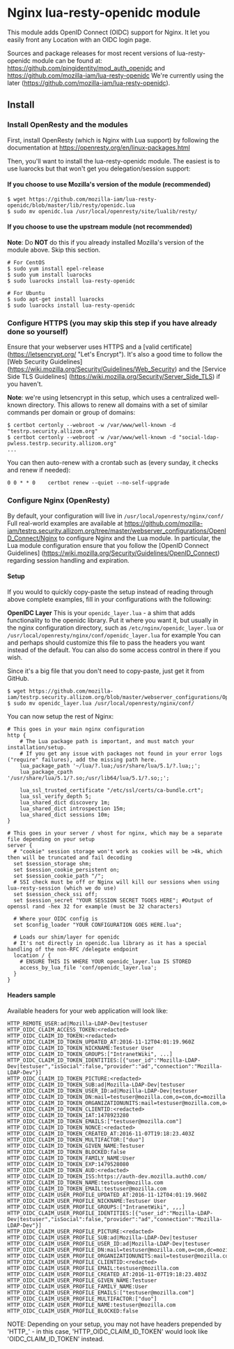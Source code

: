 # Nginx lua-resty-openidc module

This module adds OpenID Connect (OIDC) support for Nginx.
It let you easily front any Location with an OIDC login page.

Sources and package releases for most recent versions of lua-resty-openidc module can be found at:
https://github.com/pingidentity/mod_auth_openidc and https://github.com/mozilla-iam/lua-resty-openidc
We're currently using the later (https://github.com/mozilla-iam/lua-resty-openidc).

## Install

### Install OpenResty and the modules

First, install OpenResty (which is Nginx with Lua support) by following the documentation at https://openresty.org/en/linux-packages.html

Then, you'll want to install the lua-resty-openidc module. The easiest is to use luarocks but that won't get you delegation/session support:

#### If you choose to use Mozilla's version of the module (recommended)

```
$ wget https://github.com/mozilla-iam/lua-resty-openidc/blob/master/lib/resty/openidc.lua
$ sudo mv openidc.lua /usr/local/openresty/site/lualib/resty/
```

#### If you choose to use the upstream module (not recommended)

**Note**: Do **NOT** do this if you already installed Mozilla's version of the module above. Skip this section.

```
# For CentOS
$ sudo yum install epel-release
$ sudo yum install luarocks
$ sudo luarocks install lua-resty-openidc

# For Ubuntu
$ sudo apt-get install luarocks
$ sudo luarocks install lua-resty-openidc
```

### Configure HTTPS (you may skip this step if you have already done so yourself)

Ensure that your webserver uses HTTPS and a [valid certificate] (https://letsencrypt.org/ "Let's Encrypt").
It's also a good time to follow the [Web Security Guidelines] (https://wiki.mozilla.org/Security/Guidelines/Web_Security) and the [Service Side TLS Guidelines] (https://wiki.mozilla.org/Security/Server_Side_TLS) if you haven't.

**Note**: we're using letsencrypt in this setup, which uses a centralized well-known directory. This allows to renew all domains with a set of similar commands per domain or group of domains:

```
$ certbot certonly --webroot -w /var/www/well-known -d "testrp.security.allizom.org"
$ certbot certonly --webroot -w /var/www/well-known -d "social-ldap-pwless.testrp.security.allizom.org"
...
```

You can then auto-renew with a crontab such as (every sunday, it checks and renew if needed):
```
0 0 * * 0    certbot renew --quiet --no-self-upgrade
```

### Configure Nginx (OpenResty)

By default, your configuration will live in `/usr/local/openresty/nginx/conf/`
Full real-world examples are available at https://github.com/mozilla-iam/testrp.security.allizom.org/tree/master/webserver_configurations/OpenID_Connect/Nginx to configure Nginx and the Lua module.
In particular, the Lua module configuration ensure that you follow the [OpenID Connect Guidelines] (https://wiki.mozilla.org/Security/Guidelines/OpenID_Connect) regarding session handling and expiration.

#### Setup
If you would to quickly copy-paste the setup instead of reading through above complete examples, fill in your configurations with the following:

**OpenIDC Layer**
This is your `openidc_layer.lua` - a shim that adds functionality to the openidc library.
Put it where you want it, but usually in the nginx configuration directory, such as `/etc/nginx/openidc_layer.lua` or `/usr/local/openresty/nginx/conf/openidc_layer.lua` for example
You can and perhaps should customize this file to pass the headers you want instead of the default.
You can also do some access control in there if you wish.

Since it's a big file that you don't need to copy-paste, just get it from GitHub.

```
$ wget https://github.com/mozilla-iam/testrp.security.allizom.org/blob/master/webserver_configurations/OpenID_Connect/Nginx/conf.d/openidc_layer.lua
$ sudo mv openidc_layer.lua /usr/local/openresty/nginx/conf/
```

You can now setup the rest of Nginx:

```
# This goes in your main nginx configuration
http {
    # The Lua package path is important, and must match your installation/setup.
    # If you get any issue with packages not found in your error logs ("require" failures), add the missing path here.
    lua_package_path '~/lua/?.lua;/usr/share/lua/5.1/?.lua;;';
    lua_package_cpath '/usr/share/lua/5.1/?.so;/usr/lib64/lua/5.1/?.so;;';

    lua_ssl_trusted_certificate "/etc/ssl/certs/ca-bundle.crt";
    lua_ssl_verify_depth 5;
    lua_shared_dict discovery 1m;
    lua_shared_dict introspection 15m;
    lua_shared_dict sessions 10m;
}
```

```
# This goes in your server / vhost for nginx, which may be a separate file depending on your setup
server {
  # "cookie" session storage won't work as cookies will be >4k, which then will be truncated and fail decoding
  set $session_storage shm;
  set $session_cookie_persistent on;
  set $session_cookie_path "/";
  # SSI check must be off or Nginx will kill our sessions when using lua-resty-session (which we do use)
  set $session_check_ssi off;
  set $session_secret "YOUR SESSION SECRET TGOES HERE"; #Output of openssl rand -hex 32 for example (must be 32 characters)

  # Where your OIDC config is
  set $config_loader "YOUR CONFIGURATION GOES HERE.lua";

  # Loads our shim/layer for openidc
  # It's not directly in openidc.lua library as it has a special handling of the non-RFC /delegate endpoint
  location / {
    # ENSURE THIS IS WHERE YOUR openidc_layer.lua IS STORED
    access_by_lua_file 'conf/openidc_layer.lua';
  }
}

```

#### Headers sample

Available headers for your web application will look like:

```
HTTP_REMOTE_USER:ad|Mozilla-LDAP-Dev|testuser
HTTP_OIDC_CLAIM_ACCESS_TOKEN:<redacted>
HTTP_OIDC_CLAIM_ID_TOKEN:<redacted>
HTTP_OIDC_CLAIM_ID_TOKEN_UPDATED_AT:2016-11-12T04:01:19.960Z
HTTP_OIDC_CLAIM_ID_TOKEN_NICKNAME:Testuser User
HTTP_OIDC_CLAIM_ID_TOKEN_GROUPS:["IntranetWiki", ...]
HTTP_OIDC_CLAIM_ID_TOKEN_IDENTITIES:[{"user_id":"Mozilla-LDAP-Dev|testuser","isSocial":false,"provider":"ad","connection":"Mozilla-LDAP-Dev"}]
HTTP_OIDC_CLAIM_ID_TOKEN_PICTURE:<redacted>
HTTP_OIDC_CLAIM_ID_TOKEN_SUB:ad|Mozilla-LDAP-Dev|testuser
HTTP_OIDC_CLAIM_ID_TOKEN_USER_ID:ad|Mozilla-LDAP-Dev|testuser
HTTP_OIDC_CLAIM_ID_TOKEN_DN:mail=testuser@mozilla.com,o=com,dc=mozilla
HTTP_OIDC_CLAIM_ID_TOKEN_ORGANIZATIONUNITS:mail=testuser@mozilla.com,o=com,dc=mozilla
HTTP_OIDC_CLAIM_ID_TOKEN_CLIENTID:<redacted>
HTTP_OIDC_CLAIM_ID_TOKEN_IAT:1478923280
HTTP_OIDC_CLAIM_ID_TOKEN_EMAILS:["testuser@mozilla.com"]
HTTP_OIDC_CLAIM_ID_TOKEN_NONCE:<redacted>
HTTP_OIDC_CLAIM_ID_TOKEN_CREATED_AT:2016-11-07T19:18:23.403Z
HTTP_OIDC_CLAIM_ID_TOKEN_MULTIFACTOR:["duo"]
HTTP_OIDC_CLAIM_ID_TOKEN_GIVEN_NAME:Testuser
HTTP_OIDC_CLAIM_ID_TOKEN_BLOCKED:false
HTTP_OIDC_CLAIM_ID_TOKEN_FAMILY_NAME:User
HTTP_OIDC_CLAIM_ID_TOKEN_EXP:1479528080
HTTP_OIDC_CLAIM_ID_TOKEN_AUD:<redacted>
HTTP_OIDC_CLAIM_ID_TOKEN_ISS:https://auth-dev.mozilla.auth0.com/
HTTP_OIDC_CLAIM_ID_TOKEN_NAME:testuser@mozilla.com
HTTP_OIDC_CLAIM_ID_TOKEN_EMAIL:testuser@mozilla.com
HTTP_OIDC_CLAIM_USER_PROFILE_UPDATED_AT:2016-11-12T04:01:19.960Z
HTTP_OIDC_CLAIM_USER_PROFILE_NICKNAME:Testuser User
HTTP_OIDC_CLAIM_USER_PROFILE_GROUPS:["IntranetWiki", ,,,]
HTTP_OIDC_CLAIM_USER_PROFILE_IDENTITIES:[{"user_id":"Mozilla-LDAP-Dev|testuser","isSocial":false,"provider":"ad","connection":"Mozilla-LDAP-Dev"}]
HTTP_OIDC_CLAIM_USER_PROFILE_PICTURE:<redacted>
HTTP_OIDC_CLAIM_USER_PROFILE_SUB:ad|Mozilla-LDAP-Dev|testuser
HTTP_OIDC_CLAIM_USER_PROFILE_USER_ID:ad|Mozilla-LDAP-Dev|testuser
HTTP_OIDC_CLAIM_USER_PROFILE_DN:mail=testuser@mozilla.com,o=com,dc=mozilla
HTTP_OIDC_CLAIM_USER_PROFILE_ORGANIZATIONUNITS:mail=testuser@mozilla.com,o=com,dc=mozilla
HTTP_OIDC_CLAIM_USER_PROFILE_CLIENTID:<redacted>
HTTP_OIDC_CLAIM_USER_PROFILE_EMAIL:testuser@mozilla.com
HTTP_OIDC_CLAIM_USER_PROFILE_CREATED_AT:2016-11-07T19:18:23.403Z
HTTP_OIDC_CLAIM_USER_PROFILE_GIVEN_NAME:Testuser
HTTP_OIDC_CLAIM_USER_PROFILE_FAMILY_NAME:User
HTTP_OIDC_CLAIM_USER_PROFILE_EMAILS:["testuser@mozilla.com"]
HTTP_OIDC_CLAIM_USER_PROFILE_MULTIFACTOR:["duo"]
HTTP_OIDC_CLAIM_USER_PROFILE_NAME:testuser@mozilla.com
HTTP_OIDC_CLAIM_USER_PROFILE_BLOCKED:false
```

NOTE: Depending on your setup, you may not have headers prepended by 'HTTP_' - in this case, 'HTTP_OIDC_CLAIM_ID_TOKEN' would look like 'OIDC_CLAIM_ID_TOKEN' instead.

